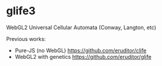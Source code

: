 # glife3
WebGL2 Universal Cellular Automata (Conway, Langton, etc)

Previous works:
- Pure-JS (no WebGL) https://github.com/eruditor/clife
- WebGL2 with genetics https://github.com/eruditor/glife
